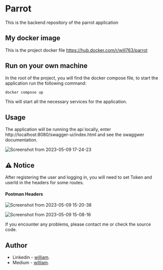 # Parrot

This is the backend repository of the parrot application

## My docker image

This is the project docker file  https://hub.docker.com/r/will763/parrot

## Run on your own machine

In the root of the project, you will find the docker compose file, to start the application run the following command:

```bash
docker compose up
```
This will start all the necessary services for the application.

## Usage

The application will be running the api locally, enter http://localhost:8080/swagger-ui/index.html and see the swaggwer documentation.

![Screenshot from 2023-05-09 17-24-23](https://github.com/terrar122/1233332424/assets/133050123/0ad54e3a-85a9-4077-b18f-065c2c8d373e)

## :warning: Notice
After registering the user and logging in, you will need to set Token and userId in the headers for some routes.
#### Postman Headers

![Screenshot from 2023-05-09 15-20-38](https://github.com/terrar122/1233332424/assets/133050123/617d80d5-46a8-4a23-bb54-d3d44933dacc)

![Screenshot from 2023-05-09 15-08-16](https://github.com/terrar122/1233332424/assets/133050123/e006941e-dece-4acb-87cf-404a4dbd76d5)

If you encounter any problems, please contact me or check the source code.

## Author

- Linkedin - [william](https://www.linkedin.com/in/william-dev/).
- Medium - [william](https://medium.com/@williamlisboa).

